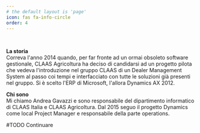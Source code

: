 ```yaml
---
# the default layout is 'page'
icon: fas fa-info-circle
order: 4
---
```


<br>

**La storia**
<br>
Correva l'anno 2014 quando, per far fronte ad un ormai obsoleto software gestionale, CLAAS Agricoltura ha deciso di candidarsi ad un progetto pilota che vedeva l'introduzione nel gruppo CLAAS di un Dealer Management System al passo coi tempi e interfacciato con tutte le soluzioni già presenti nel gruppo.
Si è scelto l'ERP di Microsoft, l'allora Dynamics AX 2012.


**Chi sono**
<br>
Mi chiamo Andrea Gavazzi e sono responsabile del dipartimento informatico di CLAAS Italia e CLAAS Agricoltura. Dal 2015 seguo il progetto Dynamics come local Project Manager e responsabile della parte operations.

#TODO
Continuare
